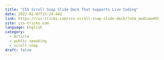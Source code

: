 ```yaml
---
title: "CSS Scroll Snap Slide Deck That Supports Live Coding"
date: 2022-02-07T15:24:44Z
link: https://css-tricks.com/css-scroll-snap-slide-deck/?utm_medium=RSS&utm_source=news.12bit.vn
site: css-tricks.com
language: English
category:
  - Article
  - public speaking
  - scroll-snap
draft: false
---
```

